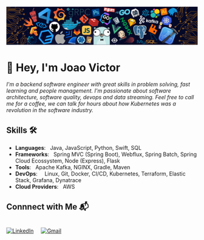 ![Github Banner](https://github.com/Jaydeep-Yadav/Jaydeep-Yadav/blob/main/banner.png)

# 👋 Hey, I'm Joao Victor

<p><i>I'm a backend software engineer with great skills in problem solving, fast learning and people management. I'm passionate about software architecture, software quality, devops and data streaming. Feel free to call me for a coffee, we can talk for hours about how Kubernetes was a revolution in the software industry.</i></p>


## Skills 🛠️
- **Languages**: &nbsp;                          Java, JavaScript, Python, Swift, SQL
- **Frameworks**:  &nbsp;                        Spring MVC (Spring Boot), Webflux, Spring Batch, Spring Cloud Ecossystem, Node (Express), Flask
- **Tools**: &nbsp;                              Apache Kafka, NGINX, Gradle, Maven
- **DevOps**:  &nbsp;          Linux, Git, Docker, CI/CD, Kubernetes, Terraform, Elastic Stack, Grafana, Dynatrace
- **Cloud Providers**: &nbsp;                    AWS

## Connnect with Me 📬

<br/>
<a href="www.linkedin.com/in/joao-anastacio/"><img width="105px" alt="LinkedIn" src="https://img.shields.io/badge/LinkedIn%20-%230077B5.svg?&style=flat&logo=linkedin&logoColor=white"/></a> &nbsp;&nbsp;&nbsp;
<a href="mailto:profissional.anastacio@gmail.com"><img width="85px" alt="Gmail" src="https://img.shields.io/badge/Gmail-D14836?style=flat&logo=gmail&logoColor=white" /></a> &nbsp; &nbsp; 
</br>
